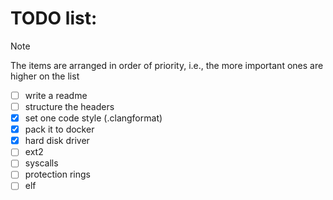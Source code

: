 # TODO list:
> [!NOTE]
> The items are arranged in order of priority, i.e., the more important ones are higher on the list

- [ ] write a readme
- [ ] structure the headers
- [x] set one code style (.clangformat)
- [x] pack it to docker
- [x] hard disk driver
- [ ] ext2
- [ ] syscalls
- [ ] protection rings
- [ ] elf

